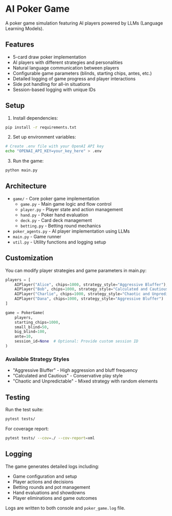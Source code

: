 # AI Poker Game

A poker game simulation featuring AI players powered by LLMs (Language Learning Models).

## Features

- 5-card draw poker implementation
- AI players with different strategies and personalities
- Natural language communication between players
- Configurable game parameters (blinds, starting chips, antes, etc.)
- Detailed logging of game progress and player interactions
- Side pot handling for all-in situations
- Session-based logging with unique IDs

## Setup

1. Install dependencies:
```bash
pip install -r requirements.txt
```

2. Set up environment variables:
```bash
# Create .env file with your OpenAI API key
echo "OPENAI_API_KEY=your_key_here" > .env
```

3. Run the game:
```bash
python main.py
```

## Architecture

- `game/` - Core poker game implementation
  - `game.py` - Main game logic and flow control
  - `player.py` - Player state and action management
  - `hand.py` - Poker hand evaluation
  - `deck.py` - Card deck management
  - `betting.py` - Betting round mechanics
- `poker_agents.py` - AI player implementation using LLMs
- `main.py` - Game runner
- `util.py` - Utility functions and logging setup

## Customization

You can modify player strategies and game parameters in main.py:

```python
players = [
    AIPlayer("Alice", chips=1000, strategy_style="Aggressive Bluffer"),
    AIPlayer("Bob", chips=1000, strategy_style="Calculated and Cautious"),
    AIPlayer("Charlie", chips=1000, strategy_style="Chaotic and Unpredictable"),
    AIPlayer("Dana", chips=1000, strategy_style="Aggressive Bluffer")
]

game = PokerGame(
    players,
    starting_chips=1000,
    small_blind=50,
    big_blind=100,
    ante=10,
    session_id=None  # Optional: Provide custom session ID
)
```

### Available Strategy Styles
- "Aggressive Bluffer" - High aggression and bluff frequency
- "Calculated and Cautious" - Conservative play style
- "Chaotic and Unpredictable" - Mixed strategy with random elements

## Testing

Run the test suite:
```bash
pytest tests/
```

For coverage report:
```bash
pytest tests/ --cov=./ --cov-report=xml
```

## Logging

The game generates detailed logs including:
- Game configuration and setup
- Player actions and decisions
- Betting rounds and pot management
- Hand evaluations and showdowns
- Player eliminations and game outcomes

Logs are written to both console and `poker_game.log` file.
